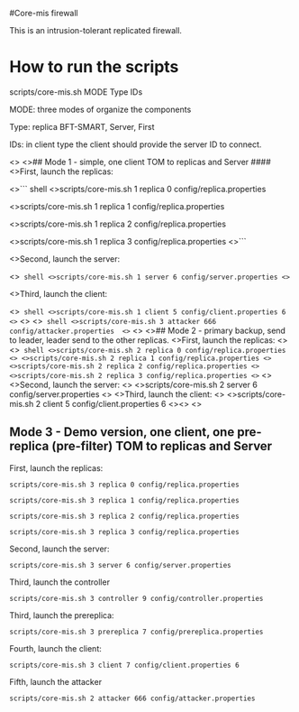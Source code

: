 #Core-mis firewall

This is an intrusion-tolerant replicated firewall.

# How to run the scripts
scripts/core-mis.sh MODE Type IDs

MODE: three modes of organize the components

Type: replica BFT-SMART, Server, First

IDs: in client type the client should provide the server ID to connect. 

<>
<>## Mode 1 - simple, one client TOM to replicas and Server ####
<>First, launch the replicas:


<>``` shell
<>scripts/core-mis.sh 1 replica 0 config/replica.properties

<>scripts/core-mis.sh 1 replica 1 config/replica.properties

<>scripts/core-mis.sh 1 replica 2 config/replica.properties

<>scripts/core-mis.sh 1 replica 3 config/replica.properties
<>```

<>Second, launch the server:


<>``` shell
<>scripts/core-mis.sh 1 server 6 config/server.properties
<>```

<>Third, launch the client:

<>``` shell
<>scripts/core-mis.sh 1 client 5 config/client.properties 6
<>```
<>
<>``` shell
<>scripts/core-mis.sh 3 attacker 666 config/attacker.properties 
<>```
<>
<>## Mode 2 - primary backup, send to leader, leader send to the other replicas.
<>First, launch the replicas:
<>
<>``` shell
<>scripts/core-mis.sh 2 replica 0 config/replica.properties
<>
<>scripts/core-mis.sh 2 replica 1 config/replica.properties
<>
<>scripts/core-mis.sh 2 replica 2 config/replica.properties
<>
<>scripts/core-mis.sh 2 replica 3 config/replica.properties
<>```
<>
<>Second, launch the server:
<>
<>scripts/core-mis.sh 2 server 6 config/server.properties
<>
<>Third, launch the client:
<>
<>scripts/core-mis.sh 2 client 5 config/client.properties 6
<><>
<>
## Mode 3 - Demo version, one client, one pre-replica (pre-filter) TOM to replicas and Server ####
First, launch the replicas:

``` shell
scripts/core-mis.sh 3 replica 0 config/replica.properties

scripts/core-mis.sh 3 replica 1 config/replica.properties

scripts/core-mis.sh 3 replica 2 config/replica.properties

scripts/core-mis.sh 3 replica 3 config/replica.properties
```


Second, launch the server: 

``` shell
scripts/core-mis.sh 3 server 6 config/server.properties
```


Third, launch the controller

``` shell
scripts/core-mis.sh 3 controller 9 config/controller.properties
```


Third, launch the prereplica:

``` shell
scripts/core-mis.sh 3 prereplica 7 config/prereplica.properties
```


Fourth, launch the client:

``` shell
scripts/core-mis.sh 3 client 7 config/client.properties 6
```


Fifth, launch the attacker

``` shell
scripts/core-mis.sh 2 attacker 666 config/attacker.properties 
```

